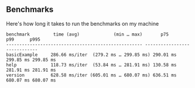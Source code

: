 ## Benchmarks

Here's how long it takes to run the benchmarks on my machine

```shell
benchmark         time (avg)             (min … max)       p75       p99      p995
---------------------------------------------------- -----------------------------
basicExample     286.66 ms/iter  (279.2 ms … 299.85 ms) 290.01 ms 299.85 ms 299.85 ms
help             118.73 ms/iter  (53.84 ms … 281.91 ms) 130.58 ms 281.91 ms 281.91 ms
version          628.58 ms/iter (605.01 ms … 680.07 ms) 636.51 ms 680.07 ms 680.07 ms
```